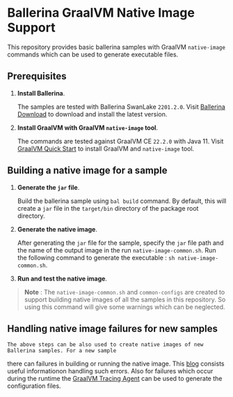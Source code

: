 Ballerina GraalVM Native Image Support
======================================

This repository provides basic ballerina samples with GraalVM `native-image` commands which can be
used to generate executable files. 

## Prerequisites

1. **Install Ballerina**.

   The samples are tested with Ballerina SwanLake `2201.2.0`. Visit [Ballerina Download](https://ballerina.io/downloads/) 
to download and install the latest version.

2. **Install GraalVM with GraalVM `native-image` tool**.

   The commands are tested against GraalVM CE `22.2.0` with Java 11. Visit [GraalVM Quick Start](https://www.graalvm.org/java/quickstart/)
to install GraalVM and `native-image` tool.

## Building a native image for a sample

1. **Generate the `jar` file**.

   Build the ballerina sample using `bal build` command. By default, this will create a `jar` file 
in the `target/bin` directory of the package root directory.

2. **Generate the native image**.

    After generating the `jar` file for the sample, specify the `jar` file path and the name of the 
output image in the run `native-image-common.sh`. Run the following command to generate the 
executable : `sh native-image-common.sh`.

3. **Run and test the native image**.

> **Note** : The `native-image-common.sh` and `common-configs` are created to support building native 
images of all the samples in this repository. So using this command will give some warnings which can 
be neglected.

## Handling native image failures for new samples

    The above steps can be also used to create native images of new Ballerina samples. For a new sample 
there can failures in building or running the native image. This [blog](https://simply-how.com/fix-graalvm-native-image-compilation-issues) consists useful informationon handling such errors. Also for failures which occur during the runtime 
the [GraalVM Tracing Agent](https://github.com/oracle/graal/blob/master/docs/reference-manual/native-image/AutomaticMetadataCollection.md) can be used to generate the configuration files.
